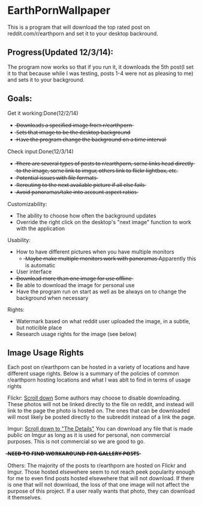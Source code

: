 EarthPornWallpaper
==================
This is a program that will download the top rated post on reddit.com/r/earthporn and set it to your desktop backround.

<h2>Progress(Updated 12/3/14):</h2>
The program now works so that if you run it, it downloads the 5th post(I set it to that because while I was testing, posts 1-4 were not as pleasing to me) and sets it to your background. 

<h2>Goals:</h2>
Get it working:Done(12/2/14)
<ul>
    <li>̶D̶o̶w̶n̶l̶o̶a̶d̶s̶ ̶a̶ ̶s̶p̶e̶c̶i̶f̶i̶e̶d̶ ̶i̶m̶a̶g̶e̶ ̶f̶r̶o̶m̶ ̶r̶/̶e̶a̶r̶t̶h̶p̶o̶r̶n̶</li>
    <li>̶S̶e̶t̶s̶ ̶t̶h̶a̶t̶ ̶i̶m̶a̶g̶e̶ ̶t̶o̶ ̶b̶e̶ ̶t̶h̶e̶ ̶d̶e̶s̶k̶t̶o̶p̶ ̶b̶a̶c̶k̶g̶r̶o̶u̶n̶d̶</li>
    <li>̶H̶a̶v̶e̶ ̶t̶h̶e̶̶ ̶p̶r̶o̶g̶r̶a̶m̶ ̶c̶h̶a̶n̶g̶e̶ ̶t̶h̶e̶ ̶b̶a̶c̶k̶g̶r̶o̶u̶n̶d̶ ̶o̶n̶ ̶a̶ ̶t̶i̶m̶e̶ ̶i̶n̶t̶e̶r̶v̶a̶l̶</li>
</ul>
Check input:Done(12/3/14)
<ul>
    <li>̶T̶h̶e̶r̶e̶ ̶a̶r̶e̶ ̶s̶e̶v̶e̶r̶a̶l̶ ̶t̶y̶p̶e̶s̶ ̶o̶f̶ ̶p̶o̶s̶t̶s̶ ̶t̶o̶ ̶r̶/̶e̶a̶r̶t̶h̶p̶o̶r̶n̶,̶ ̶s̶o̶m̶e̶ ̶l̶i̶n̶k̶s̶ ̶h̶e̶a̶d̶ ̶d̶i̶̶r̶e̶c̶t̶l̶y̶ ̶t̶o̶ ̶t̶h̶e̶ ̶i̶m̶a̶g̶e̶,̶ ̶s̶o̶m̶e̶ ̶l̶i̶n̶k̶ ̶t̶o̶ ̶i̶m̶g̶u̶r̶,̶ ̶o̶t̶h̶e̶r̶s̶ ̶l̶i̶n̶k̶ ̶t̶o̶ ̶f̶l̶i̶c̶k̶r̶ ̶l̶i̶g̶h̶t̶b̶o̶x̶,̶ ̶e̶t̶c̶.</li>
    <li>̶P̶o̶t̶e̶n̶t̶i̶a̶l̶ ̶i̶s̶s̶u̶e̶s̶ ̶w̶i̶t̶h̶ ̶f̶i̶l̶e̶ ̶f̶o̶r̶m̶a̶t̶s̶</li>
    <li>̶R̶e̶r̶o̶u̶t̶i̶n̶g̶ ̶t̶o̶ ̶t̶h̶e̶ ̶n̶e̶x̶t̶ ̶a̶v̶a̶i̶l̶a̶b̶l̶e̶ ̶p̶i̶c̶t̶u̶r̶e̶ ̶i̶f̶ ̶a̶l̶l̶ ̶e̶l̶s̶e̶ ̶f̶a̶i̶l̶s̶</li>
    <li>̶A̶v̶o̶i̶d̶ ̶p̶a̶n̶o̶r̶a̶m̶a̶s̶/̶t̶a̶k̶e̶ ̶i̶n̶t̶o̶ ̶a̶c̶c̶o̶u̶n̶t̶ ̶a̶s̶p̶e̶c̶t̶ ̶r̶a̶t̶i̶o̶s̶</li>
</ul>
Customizability:
<ul>
    <li>The ability to choose how often the background updates</li>
    <li>Override the right click on the desktop's "next image" function to work with the application</li>
</ul>
Usability:
<ul>
    <li>How to have different pictures when you have multiple monitors
      <ul><li>̶M̶a̶y̶b̶e̶ ̶m̶a̶k̶e̶ ̶m̶u̶l̶t̶i̶p̶l̶e̶ ̶m̶o̶n̶i̶t̶o̶r̶s̶ ̶w̶o̶r̶k̶ ̶w̶i̶t̶h̶ ̶p̶a̶n̶o̶r̶a̶m̶a̶s̶ Apparently this is automatic</li></ul></li>
    <li>User interface</li>
    <li>̶D̶o̶w̶n̶l̶o̶a̶d̶ ̶m̶o̶r̶e̶ ̶t̶h̶a̶n̶ ̶o̶n̶e̶ ̶i̶m̶a̶g̶e̶ ̶f̶o̶r̶ ̶u̶s̶e̶ ̶o̶f̶f̶l̶i̶n̶e̶</li>
    <li>Be able to download the image for personal use</li>
    <li>Have the program run on start as well as be always on to change the background when necessary</li>
</ul>
Rights:
<ul>
    <li>Watermark based on what reddit user uploaded the image, in a subtle, but noticible place</li>
    <li>Research usage rights for the image (see below)</li>
</ul>

<h2>Image Usage Rights</h2>
Each post on r/earthporn can be hosted in a variety of locations and have different usage rights. Below is a summary of the policies of common r/earthporn hosting locations and what I was ablt to find in terms of usage rights  

Flickr:
<a href="https://www.flickr.com/help/photos/#2265887">Scroll down</a>
Some authors may choose to disable downloading. These photos will not be linked directly to the file on reddit, and instead will link to the page the photo is hosted on. The ones that can be downloaded will most likely be posted directly to the subreddit instead of a link the page.

Imgur:
<a href="http://imgur.com/tos">Scroll down to "The Details"</a>
You can download any file that is made public on Imgur as long as it is used for personal, non commercial purposes. This is not commercial so we are good to go. 

**̶N̶E̶E̶D̶ ̶T̶O̶ ̶F̶I̶N̶D̶ ̶W̶O̶R̶K̶A̶R̶O̶U̶N̶D̶ ̶F̶O̶R̶ ̶G̶A̶L̶L̶E̶R̶Y̶ ̶P̶O̶S̶T̶S̶**

Others:
The majority of the posts to r/earthporn are hosted on Flickr and Imgur. Those hosted elsewehere seem to not reach peek popularity enough for me to even find posts hosted elsewehere that will not download. If there is one that will not download, the loss of that one image will not affect the purpose of this project. If a user really wants that photo, they can download it themselves. 
